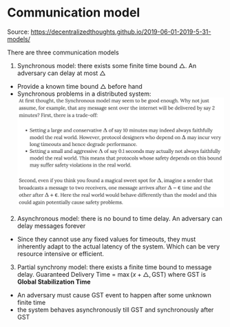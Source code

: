# Communication model
Source: https://decentralizedthoughts.github.io/2019-06-01-2019-5-31-models/

There are three communication models
1. Synchronous model: there exists some finite time bound $\triangle$. An adversary can delay at most $\triangle$
* Provide a known time bound $\triangle$ before hand
* Synchronous problems in a distributed system:
![synchronous_problem](images/synchronous_problems.png)

2. Asynchronous model: there is no bound to time delay. An adversary can delay messages forever
* Since they cannot use any fixed values for timeouts, they must inherently adapt to the actual latency of the system. Which can be very resource intensive or efficient.

3. Partial synchrony model: there exists a finite time bound to message delay. Guaranteed Delivery Time = $\max(x + \triangle, \text{GST})$ where GST is **Global Stabilization Time**
* An adversary must cause GST event to happen after some unknown finite time
* the system behaves asynchronously till GST and synchronously after GST